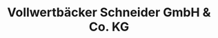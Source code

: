 ---
title: "Vollwertbäcker Schneider GmbH & Co. KG"
url: /augsburg/vollwertbaecker-schneider-gmbh-und-co-kg/
shop: Bäckerei
---